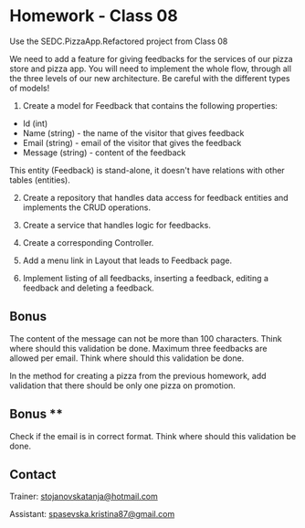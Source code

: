 # Homework - Class 08

Use the SEDC.PizzaApp.Refactored project from Class 08

We need to add a feature for giving feedbacks for the services of our pizza store and pizza app. You will need to implement the whole flow, through
all the three levels of our new architecture. Be careful with the different types of models!

1. Create a model for Feedback that contains the following properties:
- Id (int)
- Name (string) - the name of the visitor that gives feedback 
- Email (string) - email of the visitor that gives the feedback
- Message (string) - content of the feedback

This entity (Feedback) is stand-alone, it doesn't have relations with other tables (entities).

2. Create a repository that handles data access for feedback entities and implements the CRUD operations.

3. Create a service that handles logic for feedbacks.

4. Create a corresponding Controller.

5. Add a menu link in Layout that leads to Feedback page.

6. Implement listing of all feedbacks, inserting a feedback, editing a feedback and deleting a feedback.


## Bonus
The content of the message can not be more than 100 characters. Think where should this validation be done.
Maximum three feedbacks are allowed per email. Think where should this validation be done.

In the method for creating a pizza from the previous homework, add validation that there should be only one pizza on promotion.

## Bonus **
Check if the email is in correct format. Think where should this validation be done. 


## Contact
Trainer: stojanovskatanja@hotmail.com

Assistant: spasevska.kristina87@gmail.com